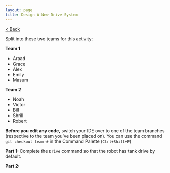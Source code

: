 ```yaml
---
layout: page
title: Design A New Drive System
---
```


<a href="index">< Back</a>

Split into these two teams for this activity:

<div class = "row">

<div class = "col s12 m6">

<b class="deep-purple-text text-darken-2"> Team 1 </b>

<ul class="collection">
      <li class="collection-item hoverable">Araad</li>
      <li class="collection-item hoverable">Grace</li>
      <li class="collection-item hoverable">Alex</li>
      <li class="collection-item hoverable">Emily</li>
      <li class="collection-item hoverable">Masum</li>
</ul>

</div>
<div class = "col s12 m6">

<b class="deep-purple-text text-darken-2"> Team 2 </b>

<ul class="collection">
      <li class="collection-item hoverable">Noah</li>
      <li class="collection-item hoverable">Victor</li>
      <li class="collection-item hoverable">Bill</li>
      <li class="collection-item hoverable">Shrill</li>
      <li class="collection-item hoverable">Robert</li>
</ul>

</div>
</div>

<b>Before you edit any code,</b> switch your IDE over to one of the team branches (respective to the team you've been placed on). You can use the command `git checkout team-#` in the Command Palette (`Ctrl+Shift+P`)

<b class="deep-purple-text text-darken-2"> Part 1: </b>
Complete the `Drive` command so that the robot has tank drive by default. 



<b class="deep-purple-text text-darken-2"> Part 2: </b>
